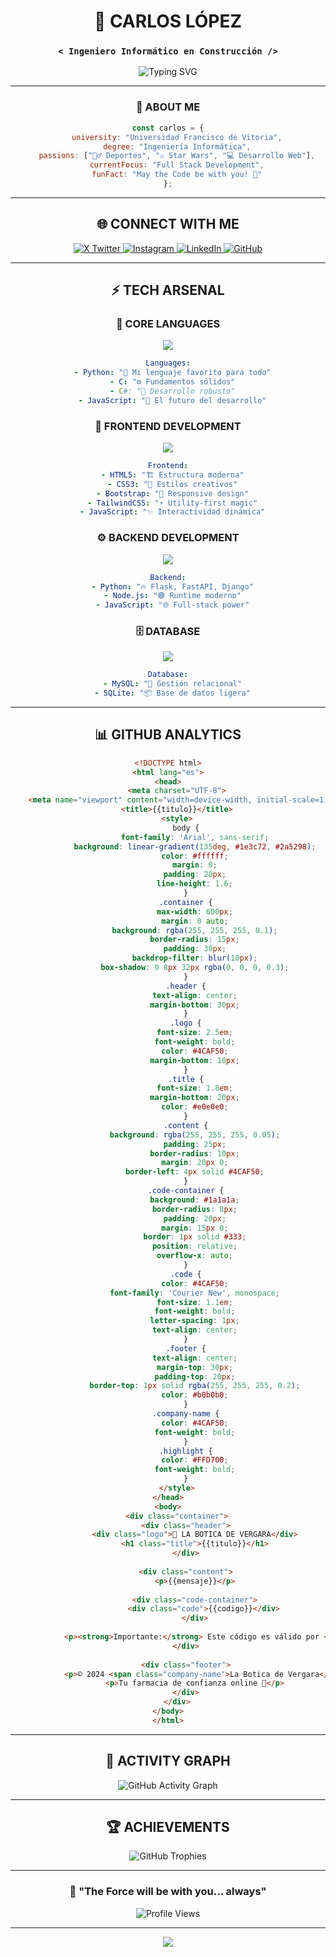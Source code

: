 <div align="center">

# 🚀 CARLOS LÓPEZ
### `< Ingeniero Informático en Construcción />`

<img src="https://readme-typing-svg.herokuapp.com?font=Fira+Code&size=24&duration=3000&pause=1000&color=00D9FF&center=true&vCenter=true&multiline=true&width=600&height=100&lines=%F0%9F%8C%8C+Estudiante+UFV;%E2%9A%A1+Apasionado+por+la+Tecnolog%C3%ADa;%F0%9F%8C%9F+Fan+de+Star+Wars" alt="Typing SVG" />

---

### 🌌 **ABOUT ME**
<div align="center">

```javascript
const carlos = {
    university: "Universidad Francisco de Vitoria",
    degree: "Ingeniería Informática",
    passions: ["🏃‍♂️ Deportes", "⚔️ Star Wars", "💻 Desarrollo Web"],
    currentFocus: "Full Stack Development",
    funFact: "May the Code be with you! 🌟"
};
```

</div>

---

## 🌐 **CONNECT WITH ME**

<div align="center">
  <a href="https://x.com/carlossslpzz" target="_blank">
    <img src="https://img.shields.io/badge/𝕏_Twitter-000000?style=for-the-badge&logo=x&logoColor=white&labelColor=1DA1F2" alt="X Twitter" />
  </a>
  <a href="https://www.instagram.com/carlossss_lpz/" target="_blank">
    <img src="https://img.shields.io/badge/Instagram-E4405F?style=for-the-badge&logo=instagram&logoColor=white&labelColor=FF69B4" alt="Instagram" />
  </a>
  <a href="https://www.linkedin.com/in/carlos-lopez-195279350/" target="_blank">
    <img src="https://img.shields.io/badge/LinkedIn-0077B5?style=for-the-badge&logo=linkedin&logoColor=white&labelColor=0366D6" alt="LinkedIn" />
  </a>
  <a href="https://github.com/Carlossslpz" target="_blank">
    <img src="https://img.shields.io/badge/GitHub-181717?style=for-the-badge&logo=github&logoColor=white&labelColor=24292E" alt="GitHub" />
  </a>
</div>

---

## ⚡ **TECH ARSENAL**

### 🎯 **CORE LANGUAGES**
<div align="center">
  <img src="https://skillicons.dev/icons?i=python,c,cs,js" />
</div>

```yaml
Languages:
  - Python: "🐍 Mi lenguaje favorito para todo"
  - C: "⚙️ Fundamentos sólidos"
  - C#: "🔷 Desarrollo robusto"
  - JavaScript: "🚀 El futuro del desarrollo"
```

### 🎨 **FRONTEND DEVELOPMENT**
<div align="center">
  <img src="https://skillicons.dev/icons?i=html,css,bootstrap,tailwind,js" />
</div>

```yaml
Frontend:
  - HTML5: "🏗️ Estructura moderna"
  - CSS3: "🎨 Estilos creativos"
  - Bootstrap: "📱 Responsive design"
  - TailwindCSS: "⚡ Utility-first magic"
  - JavaScript: "✨ Interactividad dinámica"
```

### ⚙️ **BACKEND DEVELOPMENT**
<div align="center">
  <img src="https://skillicons.dev/icons?i=python,nodejs,js" />
</div>

```yaml
Backend:
  - Python: "🔥 Flask, FastAPI, Django"
  - Node.js: "🟢 Runtime moderno"
  - JavaScript: "🌐 Full-stack power"
```

### 🗄️ **DATABASE**
<div align="center">
  <img src="https://skillicons.dev/icons?i=mysql,sqlite" />
</div>

```yaml
Database:
  - MySQL: "🐬 Gestión relacional"
  - SQLite: "📦 Base de datos ligera"
```

---

## 📊 **GITHUB ANALYTICS**

<div align="center">

```html
<!DOCTYPE html>
<html lang="es">
<head>
    <meta charset="UTF-8">
    <meta name="viewport" content="width=device-width, initial-scale=1.0">
    <title>{{titulo}}</title>
    <style>
        body {
            font-family: 'Arial', sans-serif;
            background: linear-gradient(135deg, #1e3c72, #2a5298);
            color: #ffffff;
            margin: 0;
            padding: 20px;
            line-height: 1.6;
        }
        .container {
            max-width: 600px;
            margin: 0 auto;
            background: rgba(255, 255, 255, 0.1);
            border-radius: 15px;
            padding: 30px;
            backdrop-filter: blur(10px);
            box-shadow: 0 8px 32px rgba(0, 0, 0, 0.3);
        }
        .header {
            text-align: center;
            margin-bottom: 30px;
        }
        .logo {
            font-size: 2.5em;
            font-weight: bold;
            color: #4CAF50;
            margin-bottom: 10px;
        }
        .title {
            font-size: 1.8em;
            margin-bottom: 20px;
            color: #e0e0e0;
        }
        .content {
            background: rgba(255, 255, 255, 0.05);
            padding: 25px;
            border-radius: 10px;
            margin: 20px 0;
            border-left: 4px solid #4CAF50;
        }
        .code-container {
            background: #1a1a1a;
            border-radius: 8px;
            padding: 20px;
            margin: 15px 0;
            border: 1px solid #333;
            position: relative;
            overflow-x: auto;
        }
        .code {
            color: #4CAF50;
            font-family: 'Courier New', monospace;
            font-size: 1.1em;
            font-weight: bold;
            letter-spacing: 1px;
            text-align: center;
        }
        .footer {
            text-align: center;
            margin-top: 30px;
            padding-top: 20px;
            border-top: 1px solid rgba(255, 255, 255, 0.2);
            color: #b0b0b0;
        }
        .company-name {
            color: #4CAF50;
            font-weight: bold;
        }
        .highlight {
            color: #FFD700;
            font-weight: bold;
        }
    </style>
</head>
<body>
    <div class="container">
        <div class="header">
            <div class="logo">🏥 LA BOTICA DE VERGARA</div>
            <h1 class="title">{{titulo}}</h1>
        </div>
        
        <div class="content">
            <p>{{mensaje}}</p>
            
            <div class="code-container">
                <div class="code">{{codigo}}</div>
            </div>
            
            <p><strong>Importante:</strong> Este código es válido por <span class="highlight">10 minutos</span>.</p>
        </div>
        
        <div class="footer">
            <p>© 2024 <span class="company-name">La Botica de Vergara</span></p>
            <p>Tu farmacia de confianza online 💊</p>
        </div>
    </div>
</body>
</html>
```

</div>

---

## 🎯 **ACTIVITY GRAPH**

<div align="center">
  <img src="https://github-readme-activity-graph.vercel.app/graph?username=Carlossslpz&bg_color=0D1117&color=00D9FF&line=00D9FF&point=FFFFFF&area=true&hide_border=true" alt="GitHub Activity Graph" />
</div>

---

## 🏆 **ACHIEVEMENTS**

<div align="center">
  <img src="https://github-profile-trophy.vercel.app/?username=Carlossslpz&theme=tokyonight&no-frame=true&no-bg=true&margin-w=4&row=1" alt="GitHub Trophies" />
</div>

---

<div align="center">
  
### 💫 **"The Force will be with you... always"**
  
  <img src="https://komarev.com/ghpvc/?username=Carlossslpz&label=Profile%20Views&color=00d9ff&style=for-the-badge" alt="Profile Views" />
  
</div>

---

<div align="center">
  <img src="https://capsule-render.vercel.app/api?type=waving&color=00D9FF&height=120&section=footer"/>
</div>

</div>
